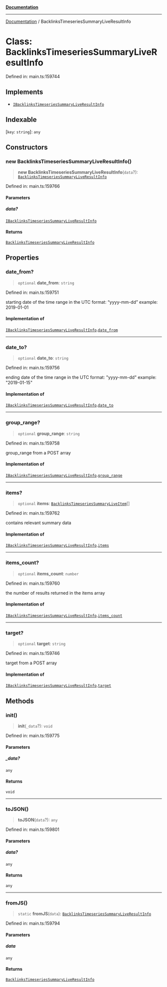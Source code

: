 [**Documentation**](../README.md)

***

[Documentation](../README.md) / BacklinksTimeseriesSummaryLiveResultInfo

# Class: BacklinksTimeseriesSummaryLiveResultInfo

Defined in: main.ts:159744

## Implements

- [`IBacklinksTimeseriesSummaryLiveResultInfo`](../interfaces/IBacklinksTimeseriesSummaryLiveResultInfo.md)

## Indexable

\[`key`: `string`\]: `any`

## Constructors

### new BacklinksTimeseriesSummaryLiveResultInfo()

> **new BacklinksTimeseriesSummaryLiveResultInfo**(`data`?): [`BacklinksTimeseriesSummaryLiveResultInfo`](BacklinksTimeseriesSummaryLiveResultInfo.md)

Defined in: main.ts:159766

#### Parameters

##### data?

[`IBacklinksTimeseriesSummaryLiveResultInfo`](../interfaces/IBacklinksTimeseriesSummaryLiveResultInfo.md)

#### Returns

[`BacklinksTimeseriesSummaryLiveResultInfo`](BacklinksTimeseriesSummaryLiveResultInfo.md)

## Properties

### date\_from?

> `optional` **date\_from**: `string`

Defined in: main.ts:159751

starting date of the time range
in the UTC format: “yyyy-mm-dd”
example:
2019-01-01

#### Implementation of

[`IBacklinksTimeseriesSummaryLiveResultInfo`](../interfaces/IBacklinksTimeseriesSummaryLiveResultInfo.md).[`date_from`](../interfaces/IBacklinksTimeseriesSummaryLiveResultInfo.md#date_from)

***

### date\_to?

> `optional` **date\_to**: `string`

Defined in: main.ts:159756

ending date of the time range
in the UTC format: "yyyy-mm-dd"
example:
"2019-01-15"

#### Implementation of

[`IBacklinksTimeseriesSummaryLiveResultInfo`](../interfaces/IBacklinksTimeseriesSummaryLiveResultInfo.md).[`date_to`](../interfaces/IBacklinksTimeseriesSummaryLiveResultInfo.md#date_to)

***

### group\_range?

> `optional` **group\_range**: `string`

Defined in: main.ts:159758

group_range from a POST array

#### Implementation of

[`IBacklinksTimeseriesSummaryLiveResultInfo`](../interfaces/IBacklinksTimeseriesSummaryLiveResultInfo.md).[`group_range`](../interfaces/IBacklinksTimeseriesSummaryLiveResultInfo.md#group_range)

***

### items?

> `optional` **items**: [`BacklinksTimeseriesSummaryLiveItem`](BacklinksTimeseriesSummaryLiveItem.md)[]

Defined in: main.ts:159762

contains relevant summary data

#### Implementation of

[`IBacklinksTimeseriesSummaryLiveResultInfo`](../interfaces/IBacklinksTimeseriesSummaryLiveResultInfo.md).[`items`](../interfaces/IBacklinksTimeseriesSummaryLiveResultInfo.md#items)

***

### items\_count?

> `optional` **items\_count**: `number`

Defined in: main.ts:159760

the number of results returned in the items array

#### Implementation of

[`IBacklinksTimeseriesSummaryLiveResultInfo`](../interfaces/IBacklinksTimeseriesSummaryLiveResultInfo.md).[`items_count`](../interfaces/IBacklinksTimeseriesSummaryLiveResultInfo.md#items_count)

***

### target?

> `optional` **target**: `string`

Defined in: main.ts:159746

target from a POST array

#### Implementation of

[`IBacklinksTimeseriesSummaryLiveResultInfo`](../interfaces/IBacklinksTimeseriesSummaryLiveResultInfo.md).[`target`](../interfaces/IBacklinksTimeseriesSummaryLiveResultInfo.md#target)

## Methods

### init()

> **init**(`_data`?): `void`

Defined in: main.ts:159775

#### Parameters

##### \_data?

`any`

#### Returns

`void`

***

### toJSON()

> **toJSON**(`data`?): `any`

Defined in: main.ts:159801

#### Parameters

##### data?

`any`

#### Returns

`any`

***

### fromJS()

> `static` **fromJS**(`data`): [`BacklinksTimeseriesSummaryLiveResultInfo`](BacklinksTimeseriesSummaryLiveResultInfo.md)

Defined in: main.ts:159794

#### Parameters

##### data

`any`

#### Returns

[`BacklinksTimeseriesSummaryLiveResultInfo`](BacklinksTimeseriesSummaryLiveResultInfo.md)
